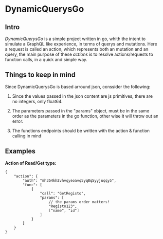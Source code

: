 # DynamicQuerysGo

## __Intro__

_DynamicQuerysGo_ is a simple project written in go, whith the intent to simulate a GraphQL like experience, in terms of querys and mutations. Here a request is called an action, which represents both an mutation and an query, the main purpose of these _actions_ is to resolve actions/requests to function calls, in a quick and simple way.

## __Things to keep in mind__

Since DynamicQuerysGo is based arround json, conssider the following:

1. Since the values passed in the json content are js primitives, there are no integers, only float64.

1. The parameters passed in the "params" object, must be in the same order as the parameters in the go function, other wise it will throw out an error.

1. The functions endpoints should be written with the action & function calling in mind

## __Examples__

__Action of Read/Get type:__

    {
        "action": {
            "auth": "mh354kh2vhvqyeoavq5yq8q5yyjuqqy5",
            "func": [
                {
                    "call": "GetRegisto",
                    "params": [
                        // the params order matters!
                        "Registo123",
                        ["name", "id"]
                    ]
                }
            ]
        }
    }
